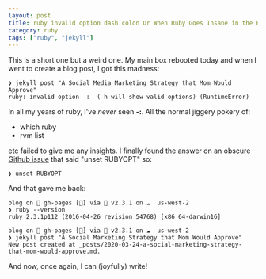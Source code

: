 ```yaml
---
layout: post
title: ruby invalid option dash colon Or When Ruby Goes Insane in the Brain
category: ruby
tags: ["ruby", "jekyll"]
---
```

This is a short one but a weird one.  My main box rebooted today and when I went to create a blog post, I got this madness:

    ❯ jekyll post "A Social Media Marketing Strategy that Mom Would Approve"
    ruby: invalid option -:  (-h will show valid options) (RuntimeError)

In all my years of ruby, I've *never* seen **-:**.   All the normal jiggery pokery of:

* which ruby
* rvm list

etc failed to give me any insights.  I finally found the answer on an obscure [Github issue](https://github.com/asdf-vm/asdf-ruby/issues/154) that said "unset RUBYOPT" so:

    ❯ unset RUBYOPT

And that gave me back:

    blog on  gh-pages [🤷‍] via 💎 v2.3.1 on ☁️  us-west-2 
    ❯ ruby --version
    ruby 2.3.1p112 (2016-04-26 revision 54768) [x86_64-darwin16]

    blog on  gh-pages [🤷‍] via 💎 v2.3.1 on ☁️  us-west-2 
    ❯ jekyll post "A Social Marketing Strategy that Mom Would Approve"
    New post created at _posts/2020-03-24-a-social-marketing-strategy-that-mom-would-approve.md.

And now, once again, I can (joyfully) write!

